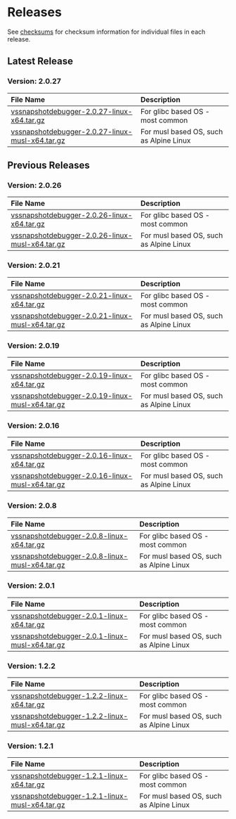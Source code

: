 [//]: # (WARNING! This is a file that is automatically generated from the /templates/RELEASES.md.template file.)
[//]: # (DO NOT edit the RELEASES.md file directly, otherwise its contents will be automatically overwritten from the template.)
[//]: # (Any intended change to the RELEASES.md file must be made in the /templates/RELEASES.md.template file.)

# Releases

See [checksums](https://github.com/microsoft/vssnapshotdebugger-docker/blob/master/CHECKSUMS) for checksum information for individual files in each release.

## Latest Release

### Version: 2.0.27
File Name | Description
:---------|:-----------
[vssnapshotdebugger-2.0.27-linux-x64.tar.gz](https://aka.ms/vssnapshotdebugger/release/2.0.27/vssnapshotdebugger-2.0.27-linux-x64.tar.gz) | For glibc based OS - most common
[vssnapshotdebugger-2.0.27-linux-musl-x64.tar.gz](https://aka.ms/vssnapshotdebugger/release/2.0.27/vssnapshotdebugger-2.0.27-linux-musl-x64.tar.gz) | For musl based OS, such as Alpine Linux

## Previous Releases

### Version: 2.0.26
File Name | Description
:---------|:-----------
[vssnapshotdebugger-2.0.26-linux-x64.tar.gz](https://aka.ms/vssnapshotdebugger/release/2.0.26/vssnapshotdebugger-2.0.26-linux-x64.tar.gz) | For glibc based OS - most common
[vssnapshotdebugger-2.0.26-linux-musl-x64.tar.gz](https://aka.ms/vssnapshotdebugger/release/2.0.26/vssnapshotdebugger-2.0.26-linux-musl-x64.tar.gz) | For musl based OS, such as Alpine Linux

### Version: 2.0.21
File Name | Description
:---------|:-----------
[vssnapshotdebugger-2.0.21-linux-x64.tar.gz](https://aka.ms/vssnapshotdebugger/release/2.0.21/vssnapshotdebugger-2.0.21-linux-x64.tar.gz) | For glibc based OS - most common
[vssnapshotdebugger-2.0.21-linux-musl-x64.tar.gz](https://aka.ms/vssnapshotdebugger/release/2.0.21/vssnapshotdebugger-2.0.21-linux-musl-x64.tar.gz) | For musl based OS, such as Alpine Linux

### Version: 2.0.19
File Name | Description
:---------|:-----------
[vssnapshotdebugger-2.0.19-linux-x64.tar.gz](https://aka.ms/vssnapshotdebugger/release/2.0.19/vssnapshotdebugger-2.0.19-linux-x64.tar.gz) | For glibc based OS - most common
[vssnapshotdebugger-2.0.19-linux-musl-x64.tar.gz](https://aka.ms/vssnapshotdebugger/release/2.0.19/vssnapshotdebugger-2.0.19-linux-musl-x64.tar.gz) | For musl based OS, such as Alpine Linux

### Version: 2.0.16
File Name | Description
:---------|:-----------
[vssnapshotdebugger-2.0.16-linux-x64.tar.gz](https://aka.ms/vssnapshotdebugger/release/2.0.16/vssnapshotdebugger-2.0.16-linux-x64.tar.gz) | For glibc based OS - most common
[vssnapshotdebugger-2.0.16-linux-musl-x64.tar.gz](https://aka.ms/vssnapshotdebugger/release/2.0.16/vssnapshotdebugger-2.0.16-linux-musl-x64.tar.gz) | For musl based OS, such as Alpine Linux

### Version: 2.0.8
File Name | Description
:---------|:-----------
[vssnapshotdebugger-2.0.8-linux-x64.tar.gz](https://aka.ms/vssnapshotdebugger/release/2.0.8/vssnapshotdebugger-2.0.8-linux-x64.tar.gz) | For glibc based OS - most common
[vssnapshotdebugger-2.0.8-linux-musl-x64.tar.gz](https://aka.ms/vssnapshotdebugger/release/2.0.8/vssnapshotdebugger-2.0.8-linux-musl-x64.tar.gz) | For musl based OS, such as Alpine Linux

### Version: 2.0.1
File Name | Description
:---------|:-----------
[vssnapshotdebugger-2.0.1-linux-x64.tar.gz](https://aka.ms/vssnapshotdebugger/release/2.0.1/vssnapshotdebugger-2.0.1-linux-x64.tar.gz) | For glibc based OS - most common
[vssnapshotdebugger-2.0.1-linux-musl-x64.tar.gz](https://aka.ms/vssnapshotdebugger/release/2.0.1/vssnapshotdebugger-2.0.1-linux-musl-x64.tar.gz) | For musl based OS, such as Alpine Linux

### Version: 1.2.2
File Name | Description
:---------|:-----------
[vssnapshotdebugger-1.2.2-linux-x64.tar.gz](https://aka.ms/vssnapshotdebugger/release/1.2.2/vssnapshotdebugger-1.2.2-linux-x64.tar.gz) | For glibc based OS - most common
[vssnapshotdebugger-1.2.2-linux-musl-x64.tar.gz](https://aka.ms/vssnapshotdebugger/release/1.2.2/vssnapshotdebugger-1.2.2-linux-musl-x64.tar.gz) | For musl based OS, such as Alpine Linux

### Version: 1.2.1
File Name | Description
:---------|:-----------
[vssnapshotdebugger-1.2.1-linux-x64.tar.gz](https://aka.ms/vssnapshotdebugger/release/1.2.1/vssnapshotdebugger-1.2.1-linux-x64.tar.gz) | For glibc based OS - most common
[vssnapshotdebugger-1.2.1-linux-musl-x64.tar.gz](https://aka.ms/vssnapshotdebugger/release/1.2.1/vssnapshotdebugger-1.2.1-linux-musl-x64.tar.gz) | For musl based OS, such as Alpine Linux